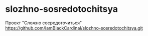 # slozhno-sosredotochitsya
Проект "Сложно сосредоточиться"
https://github.com/IamBlackCardinal/slozhno-sosredotochitsya.git
